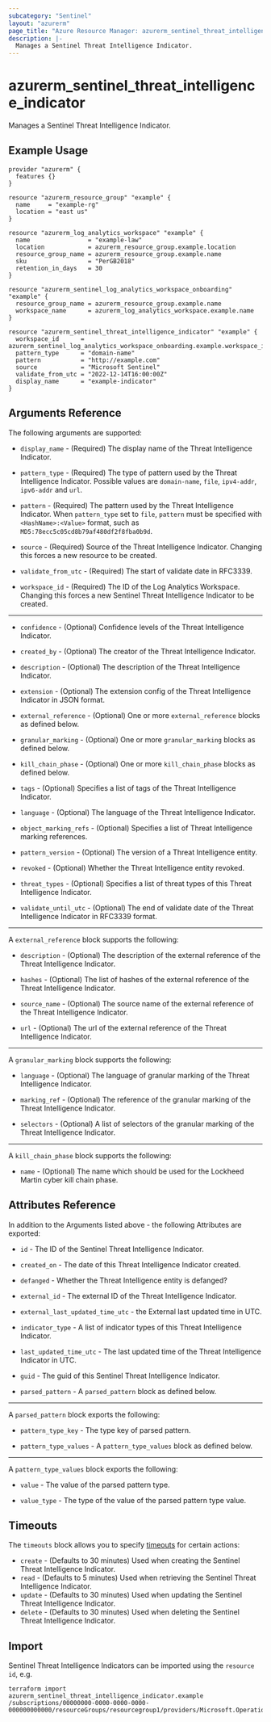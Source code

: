 ```yaml
---
subcategory: "Sentinel"
layout: "azurerm"
page_title: "Azure Resource Manager: azurerm_sentinel_threat_intelligence_indicator"
description: |-
  Manages a Sentinel Threat Intelligence Indicator.
---
```


# azurerm_sentinel_threat_intelligence_indicator

Manages a Sentinel Threat Intelligence Indicator.

## Example Usage

```hcl
provider "azurerm" {
  features {}
}

resource "azurerm_resource_group" "example" {
  name     = "example-rg"
  location = "east us"
}

resource "azurerm_log_analytics_workspace" "example" {
  name                = "example-law"
  location            = azurerm_resource_group.example.location
  resource_group_name = azurerm_resource_group.example.name
  sku                 = "PerGB2018"
  retention_in_days   = 30
}

resource "azurerm_sentinel_log_analytics_workspace_onboarding" "example" {
  resource_group_name = azurerm_resource_group.example.name
  workspace_name      = azurerm_log_analytics_workspace.example.name
}

resource "azurerm_sentinel_threat_intelligence_indicator" "example" {
  workspace_id      = azurerm_sentinel_log_analytics_workspace_onboarding.example.workspace_id
  pattern_type      = "domain-name"
  pattern           = "http://example.com"
  source            = "Microsoft Sentinel"
  validate_from_utc = "2022-12-14T16:00:00Z"
  display_name      = "example-indicator"
}
```

## Arguments Reference

The following arguments are supported:

* `display_name` - (Required) The display name of the Threat Intelligence Indicator.

* `pattern_type` - (Required) The type of pattern used by the Threat Intelligence Indicator. Possible values are `domain-name`, `file`, `ipv4-addr`, `ipv6-addr` and `url`.

* `pattern` - (Required) The pattern used by the Threat Intelligence Indicator. When `pattern_type` set to `file`, `pattern` must be specified with `<HashName>:<Value>` format, such as `MD5:78ecc5c05cd8b79af480df2f8fba0b9d`.

* `source` - (Required) Source of the Threat Intelligence Indicator. Changing this forces a new resource to be created.

* `validate_from_utc` - (Required) The start of validate date in RFC3339.

* `workspace_id` - (Required) The ID of the Log Analytics Workspace. Changing this forces a new Sentinel Threat Intelligence Indicator to be created.

---

* `confidence` - (Optional) Confidence levels of the Threat Intelligence Indicator.

* `created_by` - (Optional) The creator of the Threat Intelligence Indicator.

* `description` - (Optional) The description of the Threat Intelligence Indicator.

* `extension` - (Optional) The extension config of the Threat Intelligence Indicator in JSON format.

* `external_reference` - (Optional) One or more `external_reference` blocks as defined below.

* `granular_marking` - (Optional) One or more `granular_marking` blocks as defined below.

* `kill_chain_phase` - (Optional) One or more `kill_chain_phase` blocks as defined below.

* `tags` - (Optional) Specifies a list of tags of the Threat Intelligence Indicator.

* `language` - (Optional) The language of the Threat Intelligence Indicator.

* `object_marking_refs` - (Optional) Specifies a list of Threat Intelligence marking references.

* `pattern_version` - (Optional) The version of a Threat Intelligence entity.

* `revoked` - (Optional) Whether the Threat Intelligence entity revoked.

* `threat_types` - (Optional) Specifies a list of threat types of this Threat Intelligence Indicator.

* `validate_until_utc` - (Optional) The end of validate date of the Threat Intelligence Indicator in RFC3339 format.

---

A `external_reference` block supports the following:

* `description` - (Optional) The description of the external reference of the Threat Intelligence Indicator.

* `hashes` - (Optional) The list of hashes of the external reference of the Threat Intelligence Indicator.

* `source_name` - (Optional) The source name of the external reference of the Threat Intelligence Indicator.

* `url` - (Optional) The url of the external reference of the Threat Intelligence Indicator.

---

A `granular_marking` block supports the following:

* `language` - (Optional) The language of granular marking of the Threat Intelligence Indicator.

* `marking_ref` - (Optional) The reference of the granular marking of the Threat Intelligence Indicator.

* `selectors` - (Optional) A list of selectors of the granular marking of the Threat Intelligence Indicator.

---

A `kill_chain_phase` block supports the following:

* `name` - (Optional) The name which should be used for the Lockheed Martin cyber kill chain phase.

## Attributes Reference

In addition to the Arguments listed above - the following Attributes are exported: 

* `id` - The ID of the Sentinel Threat Intelligence Indicator.

* `created_on` - The date of this Threat Intelligence Indicator created.

* `defanged` - Whether the Threat Intelligence entity is defanged?

* `external_id` - The external ID of the Threat Intelligence Indicator.

* `external_last_updated_time_utc` - the External last updated time in UTC.

* `indicator_type` - A list of indicator types of this Threat Intelligence Indicator.

* `last_updated_time_utc` - The last updated time of the Threat Intelligence Indicator in UTC.

* `guid` - The guid of this Sentinel Threat Intelligence Indicator.

* `parsed_pattern` - A `parsed_pattern` block as defined below.

---

A `parsed_pattern` block exports the following:

* `pattern_type_key` - The type key of parsed pattern.

* `pattern_type_values` - A `pattern_type_values` block as defined below.

---

A `pattern_type_values` block exports the following:

* `value` - The value of the parsed pattern type.

* `value_type` - The type of the value of the parsed pattern type value.

## Timeouts

The `timeouts` block allows you to specify [timeouts](https://www.terraform.io/language/resources/syntax#operation-timeouts) for certain actions:

* `create` - (Defaults to 30 minutes) Used when creating the Sentinel Threat Intelligence Indicator.
* `read` - (Defaults to 5 minutes) Used when retrieving the Sentinel Threat Intelligence Indicator.
* `update` - (Defaults to 30 minutes) Used when updating the Sentinel Threat Intelligence Indicator.
* `delete` - (Defaults to 30 minutes) Used when deleting the Sentinel Threat Intelligence Indicator.

## Import

Sentinel Threat Intelligence Indicators can be imported using the `resource id`, e.g.

```shell
terraform import azurerm_sentinel_threat_intelligence_indicator.example /subscriptions/00000000-0000-0000-0000-000000000000/resourceGroups/resourcegroup1/providers/Microsoft.OperationalInsights/workspaces/workspace1/providers/Microsoft.SecurityInsights/threatIntelligence/main/indicators/indicator1
```
